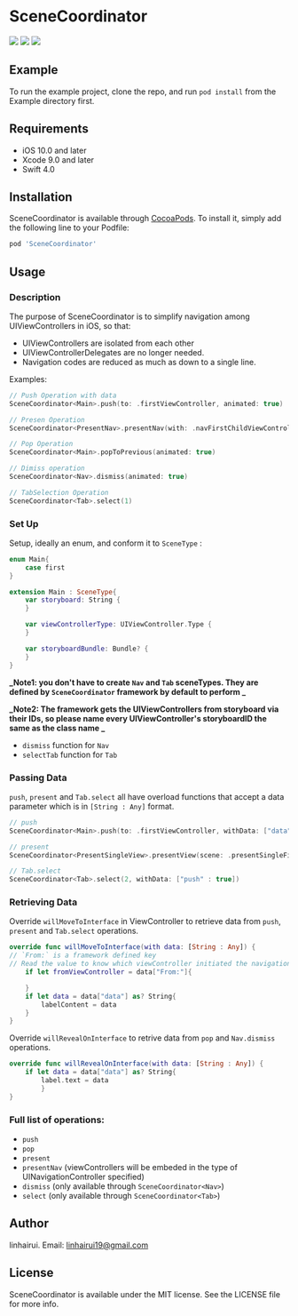 # SceneCoordinator

<p align="left">
<a href="https://swift.org"><img src="https://img.shields.io/badge/swift-v4.0-red.svg"></a>
<a href="https://cocoapods.org"><img src="https://img.shields.io/badge/pod-v0.1.0%20(beta)-orange.svg"></a>
<a href="https://tldrlegal.com/license/mit-license"><img src="https://img.shields.io/badge/License-MIT-blue.svg?style=flat"></a>
</p>

## Example

To run the example project, clone the repo, and run `pod install` from the Example directory first.

## Requirements
* iOS 10.0 and later
* Xcode 9.0 and later
* Swift 4.0


## Installation

SceneCoordinator is available through [CocoaPods](https://cocoapods.org). To install
it, simply add the following line to your Podfile:

```ruby
pod 'SceneCoordinator'
```


## Usage
### Description
The purpose of SceneCoordinator is to simplify navigation among UIViewControllers in iOS, so that:
* UIViewControllers are isolated from each other
* UIViewControllerDelegates are no longer needed. 
* Navigation codes are reduced as much as down to a single line. 

Examples:
```swift
// Push Operation with data 
SceneCoordinator<Main>.push(to: .firstViewController, animated: true)

// Presen Operation 
SceneCoordinator<PresentNav>.presentNav(with: .navFirstChildViewController, animated: true)

// Pop Operation
SceneCoordinator<Main>.popToPrevious(animated: true)

// Dimiss operation 
SceneCoordinator<Nav>.dismiss(animated: true)

// TabSelection Operation
SceneCoordinator<Tab>.select(1)
```

### Set Up
Setup, ideally an enum, and conform it to `SceneType` :

```swift
enum Main{
    case first
}

extension Main : SceneType{
    var storyboard: String {
    }

    var viewControllerType: UIViewController.Type {
    }

    var storyboardBundle: Bundle? {
    }
}
```
**_Note1: you don't have to create `Nav` and `Tab` sceneTypes. They are defined by `SceneCoordinator` framework by default to perform _**

**_Note2: The framework gets the UIViewControllers from storyboard via their IDs, so please name every UIViewController's storyboardID the same as the class name _**


- `dismiss` function for `Nav`
- `selectTab` function for `Tab`

### Passing Data
`push`, `present` and `Tab.select` all have overload functions that accept a data parameter which is in `[String : Any]` format. 
```swift
// push
SceneCoordinator<Main>.push(to: .firstViewController, withData: ["data" : "FromMain"], animated: true)

// present
SceneCoordinator<PresentSingleView>.presentView(scene: .presentSingleFirstViewController, withData: ["data" : text], animated: true)

// Tab.select
SceneCoordinator<Tab>.select(2, withData: ["push" : true])
```

### Retrieving Data
Override `willMoveToInterface` in ViewController to retrieve data from `push`, `present` and `Tab.select` operations.
```swift
override func willMoveToInterface(with data: [String : Any]) {
// `From:` is a framework defined key
// Read the value to know which viewController initiated the navigation
    if let fromViewController = data["From:"]{

    }
    if let data = data["data"] as? String{
        labelContent = data
    }
}
```

Override `willRevealOnInterface` to retrive data from `pop` and `Nav.dismiss` operations.

```swift
override func willRevealOnInterface(with data: [String : Any]) {
    if let data = data["data"] as? String{
        label.text = data
        }
}
```

### Full list of operations:

- `push`
- `pop`
- `present`
- `presentNav` (viewControllers will be embeded in the type of UINavigationController specified)
- `dismiss` (only available through `SceneCoordinator<Nav>`)
- `select` (only available through `SceneCoordinator<Tab>`)


## Author

linhairui. Email: linhairui19@gmail.com

## License

SceneCoordinator is available under the MIT license. See the LICENSE file for more info.
